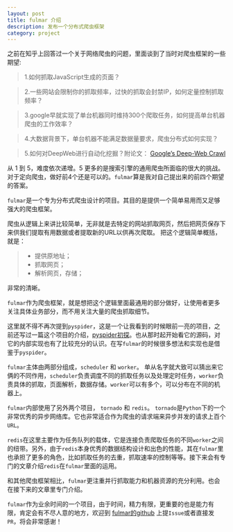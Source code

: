 ```yaml
---
layout: post
title: fulmar 介绍
description: 发布一个分布式爬虫框架
category: project
---
```


之前在知乎上回答过一个关于网络爬虫的问题，里面谈到了当时对爬虫框架的一些期望:

>1.如何抓取JavaScript生成的页面？

>2.一些网站会限制你的抓取频率，过快的抓取会封禁IP，如何定量控制抓取频率？

>3.google早就实现了单台机器同时维持300个爬取任务，如何提高单台机器爬虫的工作效率？

>4.大数据背景下，单台机器不能满足数据量要求，爬虫分布式如何实现？

>5.如何对DeepWeb进行自动化挖掘？附论文： [Google’s Deep-Web Crawl](http://www.cs.cornell.edu/~lucja/publications/i03.pdf)


从 1 到 5，难度依次递增。5 更多的是搜索引擎的通用爬虫所面临的很大的挑战。
对于定向爬虫，做好前4个还是可以的。`fulmar`算是我对自己提出来的前四个期望的答案。

`fulmar`是一个专为分布式爬虫设计的项目。其目的是提供一个简单易用而又足够强大的爬虫框架。

爬虫从逻辑上来讲比较简单，无非就是去特定的网站抓取网页，然后把网页保存下来供我们提取有用数据或者提取新的URL以供再次爬取。
把这个逻辑简单概括，就是：
>* 提供原地址；
>* 抓取网页；
>* 解析网页，存储；

非常的清晰。

`fulmar`作为爬虫框架，就是想把这个逻辑里面最通用的部分做好，让使用者更多关注具体业务部分，而不用关注大量的爬虫抓取细节。

这里就不得不再次提到`pyspider`，这是一个让我看到的时候眼前一亮的项目，之前还写过一篇这个项目的介绍，[pyspider初探](http://tylderen.github.io/pyspider-start)。也从那时起开始看它的源码，对它的内部实现也有了比较充分的认识。在写`fulmar`的时候很多想法和实现也是借鉴于`pyspider`。

`fulmar`主体由两部分组成，`scheduler` 和 `worker`。
单从名字就大致可以猜出来它俩的不同作用，`scheduler`负责调度不同的抓取任务以及处理定时任务，`worker`负责具体的抓取，页面解析，数据存储。`worker`可以有多个，可以分布在不同的机器上。

`fulmar`内部使用了另外两个项目， `tornado` 和 `redis`。 `tornado`是`Python`下的一个非常优秀的异步网络库。它也非常适合作为爬虫的请求端来异步并发的请求上百个`URL`。

`redis`在这里主要作为任务队列的载体，它是连接负责爬取任务的不同`worker`之间的纽带。另外，由于`redis`本身优秀的数据结构设计和出色的性能，其在`fulmar`里也承担了更多的角色，比如抓取任务的去重，抓取速率的控制等等。接下来会有专门的文章介绍`redis`在`fulmar`里面的运用。

和其他爬虫框架相比，`fulmar`更注重并行抓取能力和机器资源的充分利用。也会在接下来的文章里专门介绍。

`fulmar`作为业余时间的一个项目，由于时间，精力有限，更重要的也是能力有限，肯定会有不尽人意的地方，欢迎到 [fulmar的github](https://github.com/tylderen/fulmar) 上提`Issue`或者直接发`PR`，将会非常感谢！




